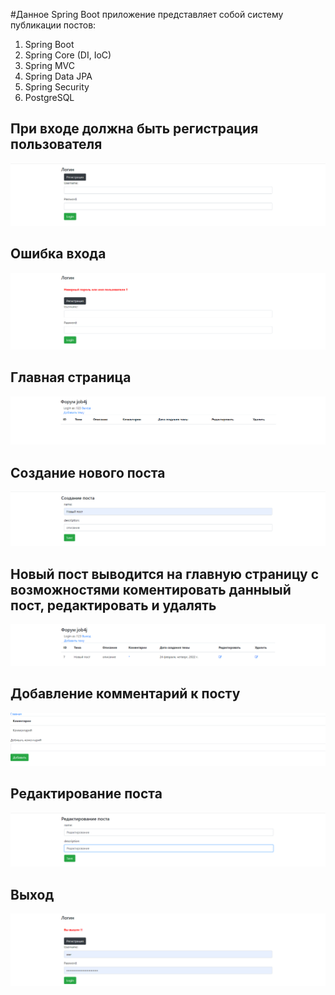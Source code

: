 #Данное Spring Boot приложение представляет собой систему публикации постов:

1. Spring Boot
2. Spring Core (DI, IoC)
3. Spring MVC
4. Spring Data JPA
5. Spring Security
6. PostgreSQL

  ## При входе должна быть регистрация пользователя
  ![alt text](images/Screenshot_1.png)
  ## Ошибка входа 
![alt text](images/Screenshot_2.png)
## Главная страница
![alt text](images/Screenshot_3.png)
## Создание нового поста
![alt text](images/Screenshot_4.png)
## Новый пост выводится на главную страницу с возможностями коментировать данныый пост, редактировать и удалять
![alt text](images/Screenshot_5.png)
## Добавление комментарий к посту
![alt text](images/Screenshot_6.png)
## Редактирование поста
![alt text](images/Screenshot_7.png)
## Выход 
![alt text](images/Screenshot_8.png)
